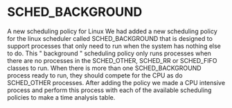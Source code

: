 # SCHED_BACKGROUND

A new scheduling policy for Linux We had added a new scheduling policy for the linux scheduler called SCHED_BACKGROUND that is designed to support processes that only need to run when the system has nothing else to do. This " background " scheduling policy only runs processes when there are no processes in the SCHED_OTHER, SCHED_RR or SCHED_FIFO classes to run. When there is more than one SCHED_BACKGROUND process ready to run, they should compete for the CPU as do SCHED_OTHER processes. After adding the policy we made a CPU intensive process and perform this process with each of the available scheduling policies to make a time analysis table.
